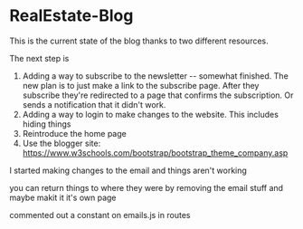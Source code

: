 # RealEstate-Blog
This is the current state of the blog thanks to two different resources. 

The next step is
1. Adding a way to subscribe to the newsletter -- somewhat finished. The new plan is to just make a link to the subscribe page. After they subscribe they're redirected to a page that confirms the subscription. 
Or sends a notification that it didn't work. 
2. Adding a way to login to make changes to the website. This includes hiding things
3. Reintroduce the home page
4. Use the blogger site: https://www.w3schools.com/bootstrap/bootstrap_theme_company.asp


I started making changes to the email and things aren't working

you can return things to where they were by removing the email stuff and maybe makit it it's own page

commented out a constant on emails.js in routes